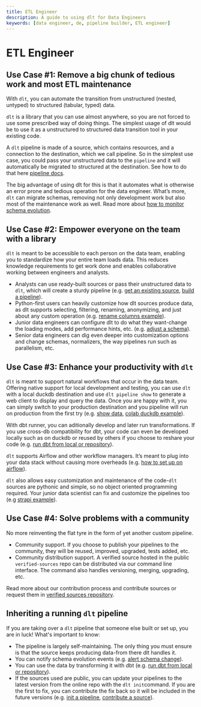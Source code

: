 ```yaml
---
title: ETL Engineer
description: A guide to using dlt for Data Engineers
keywords: [data engineer, de, pipeline builder, ETL engineer]
---
```


# ETL Engineer

## Use Case #1: Remove a big chunk of tedious work and most ETL maintenance

With `dlt`, you can automate the transition from unstructured (nested, untyped) to structured
(tabular, typed) data.

`dlt` is a library that you can use almost anywhere, so you are not forced to use some prescribed
way of doing things. The simplest usage of dlt would be to use it as a unstructured to structured
data transition tool in your existing code.

A `dlt` pipeline is made of a source, which contains resources, and a connection to the destination,
which we call pipeline. So in the simplest use case, you could pass your unstructured data to the
`pipeline` and it will automatically be migrated to structured at the destination. See how to do
that here [pipeline docs](../general-usage/pipeline).

The big advantage of using dlt for this is that it automates what is otherwise an error prone and
tedious operation for the data engineer. What’s more, `dlt` can migrate schemas, removing not only
development work but also most of the maintenance work as well. Read more about [how to monitor
schema evolution](../running-in-production/running#inspect-save-and-alert-on-schema-changes).

## Use Case #2: Empower everyone on the team with a library

`dlt` is meant to be accessible to each person on the data team, enabling you to standardize how
your entire team loads data. This reduces knowledge requirements to get work done and enables
collaborative working between engineers and analysts.

- Analysts can use ready-built sources or pass their unstructured data to `dlt`, which will create a
  sturdy pipeline (e.g. [get an existing source](../walkthroughs/add-a-verified-source),
  [build a pipeline](../walkthroughs/create-a-pipeline)).
- Python-first users can heavily customize how dlt sources produce data, as dlt supports selecting,
  filtering, renaming, anonymizing, and just about any custom operation (e.g.
  [rename columns example](../general-usage/customising-pipelines/renaming_columns.md)).
- Junior data engineers can configure dlt to do what they want-change the loading modes, add
  performance hints, etc. (e.g. [adjust a schema](../walkthroughs/adjust-a-schema)).
- Senior data engineers can dig even deeper into customization options and change schemas,
  normalizers, the way pipelines run such as parallelism, etc.

## Use Case #3: Enhance your productivity with `dlt`

`dlt` is meant to support natural workflows that occur in the data team. Offering native support for
local development and testing, you can use `dlt` with a local duckdb destination and use
`dlt pipeline show` to generate a web client to display and query the data. Once you are happy with
it, you can simply switch to your production destination and you pipeline will run on production
from the first try (e.g. [show data](../dlt-ecosystem/visualizations/exploring-the-data.md),
[colab duckdb example](https://colab.research.google.com/drive/1NfSB1DpwbbHX9_t5vlalBTf13utwpMGx?usp=sharing)).

With dbt runner, you can aditionally develop and later run transformations. If you use cross-db
compatibility for dbt, your code can even be developed locally such as on duckdb or reused by others
if you choose to reshare your code (e.g.
[run dbt from local or repository](../dlt-ecosystem/transformations/transforming-the-data)).

`dlt` supports Airflow and other workflow managers. It’s meant to plug into your data stack without
causing more overheads (e.g.
[how to set up on airflow](../walkthroughs/deploy-a-pipeline/deploy-with-airflow-composer.md)).

`dlt` also allows easy customization and maintenance of the code-`dlt` sources are pythonic and
simple, so no object oriented programming required. Your junior data scientist can fix and customize
the pipelines too (e.g
[strapi example](https://github.com/dlt-hub/verified-sources/blob/master/sources/strapi/__init__.py)).

## Use Case #4: Solve problems with a community

No more reinventing the flat tyre in the form of yet another custom pipeline.

- Community support. If you choose to publish your pipelines to the community, they will be reused,
  improved, upgraded, tests added, etc.
- Community distribution support. A verified source hosted in the public `verified-sources` repo can
  be distributed via our command line interface. The command also handles versioning, merging,
  upgrading, etc.

Read more about our contribution process and contribute sources or request them in
[verified sources repository](https://github.com/dlt-hub/verified-sources).

## Inheriting a running `dlt` pipeline

If you are taking over a `dlt` pipeline that someone else built or set up, you are in luck! What's
important to know:

- The pipeline is largely self-maintaining. The only thing you must ensure is that the source keeps
  producing data-from there dlt handles it.
- You can notify schema evolution events (e.g.
  [alert schema change](../running-in-production/running#inspect-save-and-alert-on-schema-changes)).
- You can use the data by transforming it with dbt (e.g.
  [run dbt from local or repository](../dlt-ecosystem/transformations/transforming-the-data)).
- If the sources used are public, you can update your pipelines to the latest version from the
  online repo with the `dlt init`command. If you are the first to fix, you can contribute the fix
  back so it will be included in the future versions (e.g.
  [init a pipeline](../reference/command-line-interface#dlt-init),
  [contribute a source](https://github.com/dlt-hub/verified-sources)).
